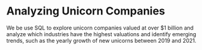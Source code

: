 # Analyzing Unicorn Companies
 We be use SQL to explore unicorn companies valued at over $1 billion and analyze which industries have the highest valuations and identify emerging trends, such as the yearly growth of new unicorns between 2019 and 2021.
